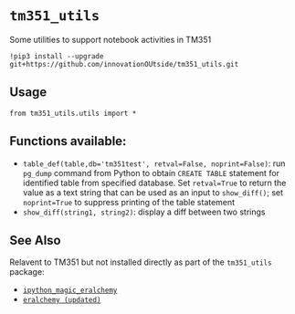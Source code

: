 # `tm351_utils`


Some utilities to support notebook activities in TM351


`!pip3 install --upgrade git+https://github.com/innovationOUtside/tm351_utils.git`

## Usage

`from tm351_utils.utils import *`

## Functions available:

- `table_def(table,db='tm351test', retval=False, noprint=False)`: run `pg_dump` command from Python to obtain `CREATE TABLE` statement for identified table from specified database. Set `retval=True` to return the value as a text string that can be used as an input to `show_diff()`; set `noprint=True` to suppress printing of the table statement
- `show_diff(string1, string2)`: display a diff between two strings


## See Also
Relavent to TM351 but not installed directly as part of the `tm351_utils` package:

- [`ipython_magic_eralchemy`](https://github.com/innovationOUtside/ipython_magic_eralchemy)
- [`eralchemy (updated)`](https://github.com/psychemedia/eralchemy)
